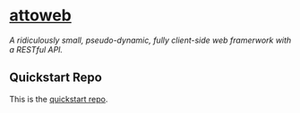 # [attoweb](http://attoweb.org)
_A ridiculously small, pseudo-dynamic, fully client-side web framerwork with a RESTful API._

## Quickstart Repo
This is the [quickstart repo](http://attoweb.org/#target=main&source=content/quickstart.md).
